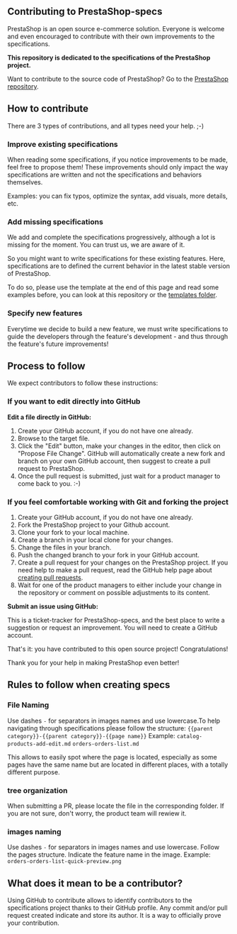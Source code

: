 ## Contributing to PrestaShop-specs

PrestaShop is an open source e-commerce solution. Everyone is welcome and even encouraged to contribute with their own improvements to the specifications.

**This repository is dedicated to the specifications of the PrestaShop project.**

Want to contribute to the source code of PrestaShop? Go to the [PrestaShop repository](https://github.com/PrestaShop/PrestaShop).


## How to contribute

There are 3 types of contributions, and all types need your help. ;-)


### Improve existing specifications

When reading some specifications, if you notice improvements to be made, feel free to propose them! These improvements should only impact the way specifications are written and not the specifications and behaviors themselves.

Examples: you can fix typos, optimize the syntax, add visuals, more details, etc.


### Add missing specifications

We add and complete the specifications progressively, although a lot is missing for the moment. You can trust us, we are aware of it.

So you might want to write specifications for these existing features. Here, specifications are to defined the current behavior in the latest stable version of PrestaShop.

To do so, please use the template at the end of this page and read some examples before, you can look at this repository or the [templates folder](/spec-templates).


### Specify new features

Everytime we decide to build a new feature, we must write specifications to guide the developers through the feature's development - and thus through the feature's future improvements!


## Process to follow

We expect contributors to follow these instructions:

### If you want to edit directly into GitHub

**Edit a file directly in GitHub:**

1. Create your GitHub account, if you do not have one already.
2. Browse to the target file.
3. Click the "Edit" button, make your changes in the editor, then click on "Propose File Change". GitHub will automatically create a new fork and branch on your own GitHub account, then suggest to create a pull request to PrestaShop.
4. Once the pull request is submitted, just wait for a product manager to come back to you. :-)


### If you feel comfortable working with Git and forking the project

1. Create your GitHub account, if you do not have one already.
2. Fork the PrestaShop project to your Github account.
3. Clone your fork to your local machine.
4. Create a branch in your local clone for your changes.
5. Change the files in your branch.
6. Push the changed branch to your fork in your GitHub account.
7. Create a pull request for your changes on the PrestaShop project. If you need help to make a pull request, read the GitHub help page about [creating pull requests](https://help.github.com/en/github/collaborating-with-issues-and-pull-requests/creating-a-pull-request).
8. Wait for one of the product managers to either include your change in the repository or comment on possible adjustments to its content.


**Submit an issue using GitHub:**

This is a ticket-tracker for PrestaShop-specs, and the best place to write a suggestion or request an improvement. You will need to create a GitHub account.

That's it: you have contributed to this open source project! Congratulations!

Thank you for your help in making PrestaShop even better!


## Rules to follow when creating specs
### File Naming
Use dashes `-` for separators in images names and use lowercase.To help navigating through specifications please follow the structure:
`{{parent category}}-{{parent category}}-{{page name}}`
Example:
`catalog-products-add-edit.md`
`orders-orders-list.md`


This allows to easily spot where the page is located, especially as some pages have the same name but are located in different places, with a totally different purpose.

### tree organization
When submitting a PR, please locate the file in the corresponding folder. If you are not sure, don't worry, the product team will rewiew it.


### images naming
Use dashes `-` for separators in images names and use lowercase. Follow the pages structure. Indicate the feature name in the image.
Example: `orders-orders-list-quick-preview.png`


## What does it mean to be a contributor?

Using GitHub to contribute allows to identify contributors to the specifications project thanks to their GitHub profile. Any commit and/or pull request created indicate and store its author. It is a way to officially prove your contribution.
